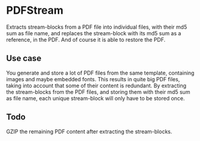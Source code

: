 # PDFStream

Extracts stream-blocks from a PDF file into individual files, with their md5 sum as file name, and replaces the stream-block with its md5 sum as a reference, in the PDF.
And of course it is able to restore the PDF.

## Use case

You generate and store a lot of PDF files from the same template, containing images and maybe embedded fonts.
This results in quite big PDF files, taking into account that some of their content is redundant.
By extracting the stream-blocks from the PDF files, and storing them with their md5 sum as file name, each unique stream-block will only have to be stored once.

## Todo

GZIP the remaining PDF content after extracting the stream-blocks.